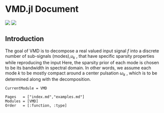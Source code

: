 # VMD.jl Document
[![](https://img.shields.io/badge/docs-stable-blue.svg)](https://hzgzh.github.io/VMD.jl/stable)
[![](https://img.shields.io/badge/docs-dev-blue.svg)](https://hzgzh.github.io/VMD.jl/dev)


## Introduction
The goal of VMD is to decompose a real valued input signal $f$
into a discrete number of sub-signals (modes),$u_k$
, that have
specific sparsity properties while reproducing the input Here,
the sparsity prior of each mode is chosen to be its bandwidth
in spectral domain. In other words, we assume each mode $k$
to
be mostly compact around a center pulsation $\omega_k$
, which is to be
determined along with the decomposition.

```@meta
CurrentModule = VMD
```

```@index
Pages   = ["index.md","examples.md"]
Modules = [VMD]
Order   = [:function, :type]
```



